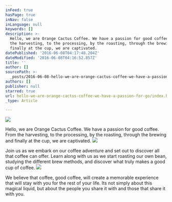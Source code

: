 ```yaml
---
inFeed: true
hasPage: true
inNav: false
inLanguage: null
keywords: []
description: >-
  Hello, we are Orange Cactus Coffee. We have a passion for good coffee. From
  the harvesting, to the processing, by the roasting, through the brewing and
  finally at the cup, we are captivated. 
datePublished: '2016-06-08T04:17:48.204Z'
dateModified: '2016-06-08T04:16:52.857Z'
title: ''
author: []
sourcePath: >-
  _posts/2016-06-08-hello-we-are-orange-cactus-coffee-we-have-a-passion-for-go.md
authors: []
publisher: null
starred: true
url: hello-we-are-orange-cactus-coffee-we-have-a-passion-for-go/index.html
_type: Article

---
```

![](https://the-grid-user-content.s3-us-west-2.amazonaws.com/304a7d7e-2add-4402-a3c4-b0ad255bc0b9.jpg)

Hello, we are Orange Cactus Coffee. We have a passion for good coffee. From the harvesting, to the processing, by the roasting, through the brewing and finally at the cup, we are captivated. ![](https://the-grid-user-content.s3-us-west-2.amazonaws.com/168de718-e809-458f-b700-6142fa2d72dc.jpg)

Join us as we embark on our coffee adventure and set out to discover all that coffee can offer. Learn along with us as we start roasting our own bean, studying the different brew methods, and discover what truly makes a good cup of coffee. ![](https://the-grid-user-content.s3-us-west-2.amazonaws.com/4d895457-cda6-4f96-a9d8-a59c21b4401f.jpg)

We believe that coffee, good coffee, will create a memorable experience that will stay with you for the rest of your life. Its not simply about this magical liquid, but about the people you share it with and those that share it with you.